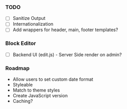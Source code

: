 ### TODO

- [ ] Sanitize Output
- [ ] Internationalization
- [ ] Add wrappers for header, main, footer templates?

### Block Editor
- [ ] Backend UI (edit.js) - Server Side render on admin?

### Roadmap
- Allow users to set custom date format
- Styleable
- Match to theme styles
- Create JavaScript version
- Caching?